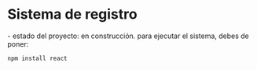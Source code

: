 <h1> Sistema de registro </h1>
- estado del proyecto: en construcción.
para ejecutar el sistema, debes de poner:

```npm install react```
